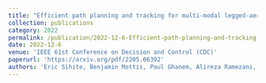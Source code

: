 ```yaml
---
title: "Efficient path planning and tracking for multi-modal legged-aerial locomotion using integrated probabilistic road maps (prm) and reference governors (rg)"
collection: publications
category: 2022
permalink: /publication/2022-12-6-Efficient-path-planning-and-tracking-for-multi-modal-legged-aerial-locomotion-using-integrated-probabilistic-road-maps-(prm)-and-reference-governors (rg)
date: 2022-12-6
venue: 'IEEE 61st Conference on Decision and Control (CDC)'
paperurl: 'https://arxiv.org/pdf/2205.06392'
authors: 'Eric Sihite, Benjamin Mottis, Paul Ghanem, Alireza Ramezani, Morteza Gharib'
---
```


